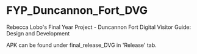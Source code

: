 # FYP_Duncannon_Fort_DVG
Rebecca Lobo's Final Year Project - Duncannon Fort Digital Visitor Guide: Design and Development

APK can be found under final_release_DVG in 'Release' tab.

